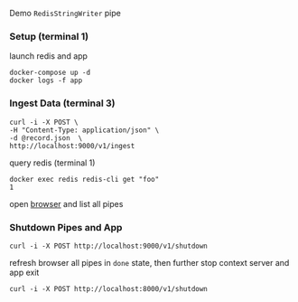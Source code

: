 Demo `RedisStringWriter` pipe
### Setup (terminal 1)
launch redis and app
```
docker-compose up -d
docker logs -f app
```
### Ingest Data (terminal 3)
```
curl -i -X POST \
-H "Content-Type: application/json" \
-d @record.json  \
http://localhost:9000/v1/ingest
```
query redis (terminal 1)
```
docker exec redis redis-cli get "foo"
1
```
open [browser](http://localhost:8000/v1/pipe) and list all pipes
### Shutdown Pipes and App
```
curl -i -X POST http://localhost:9000/v1/shutdown
```
refresh browser all pipes in `done` state, then further stop context server and app exit
```
curl -i -X POST http://localhost:8000/v1/shutdown
```